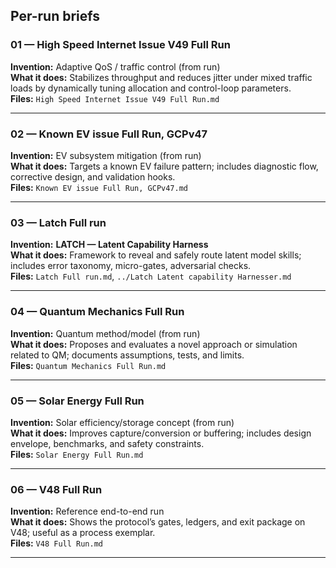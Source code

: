 ## Per-run briefs

### 01 — High Speed Internet Issue V49 Full Run
**Invention:** Adaptive QoS / traffic control (from run)  
**What it does:** Stabilizes throughput and reduces jitter under mixed traffic loads by dynamically tuning allocation and control-loop parameters.  
**Files:** `High Speed Internet Issue V49 Full Run.md`

---

### 02 — Known EV issue Full Run, GCPv47
**Invention:** EV subsystem mitigation (from run)  
**What it does:** Targets a known EV failure pattern; includes diagnostic flow, corrective design, and validation hooks.  
**Files:** `Known EV issue Full Run, GCPv47.md`

---

### 03 — Latch Full run
**Invention:** **LATCH — Latent Capability Harness**  
**What it does:** Framework to reveal and safely route latent model skills; includes error taxonomy, micro-gates, adversarial checks.  
**Files:** `Latch Full run.md`, `../Latch Latent capability Harnesser.md`

---

### 04 — Quantum Mechanics Full Run
**Invention:** Quantum method/model (from run)  
**What it does:** Proposes and evaluates a novel approach or simulation related to QM; documents assumptions, tests, and limits.  
**Files:** `Quantum Mechanics Full Run.md`

---

### 05 — Solar Energy Full Run
**Invention:** Solar efficiency/storage concept (from run)  
**What it does:** Improves capture/conversion or buffering; includes design envelope, benchmarks, and safety constraints.  
**Files:** `Solar Energy Full Run.md`

---

### 06 — V48 Full Run
**Invention:** Reference end-to-end run  
**What it does:** Shows the protocol’s gates, ledgers, and exit package on V48; useful as a process exemplar.  
**Files:** `V48 Full Run.md`

---

